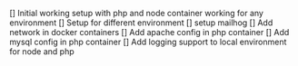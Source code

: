 []  Initial working setup with php and node container working for any environment
[]  Setup for different environment
[]  setup mailhog
[]  Add network in docker containers
[]  Add apache config in php container
[]  Add mysql config in php container
[]  Add logging support to local environment for node and php